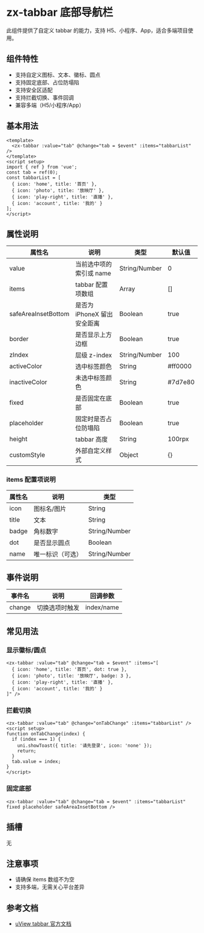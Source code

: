 # zx-tabbar 底部导航栏

此组件提供了自定义 tabbar 的能力，支持 H5、小程序、App，适合多端项目使用。

## 组件特性
- 支持自定义图标、文本、徽标、圆点
- 支持固定底部、占位防塌陷
- 支持安全区适配
- 支持拦截切换、事件回调
- 兼容多端（H5/小程序/App）

## 基本用法
```vue
<template>
  <zx-tabbar :value="tab" @change="tab = $event" :items="tabbarList" />
</template>
<script setup>
import { ref } from 'vue';
const tab = ref(0);
const tabbarList = [
  { icon: 'home', title: '首页' },
  { icon: 'photo', title: '放映厅' },
  { icon: 'play-right', title: '直播' },
  { icon: 'account', title: '我的' }
];
</script>
```

## 属性说明
| 属性名              | 说明                         | 类型                | 默认值      |
|---------------------|------------------------------|---------------------|-------------|
| value               | 当前选中项的索引或 name      | String/Number       | 0           |
| items               | tabbar 配置项数组            | Array               | []          |
| safeAreaInsetBottom | 是否为 iPhoneX 留出安全距离  | Boolean             | true        |
| border              | 是否显示上方边框             | Boolean             | true        |
| zIndex              | 层级 z-index                 | String/Number       | 100         |
| activeColor         | 选中标签颜色                 | String              | #ff0000     |
| inactiveColor       | 未选中标签颜色               | String              | #7d7e80     |
| fixed               | 是否固定在底部               | Boolean             | true        |
| placeholder         | 固定时是否占位防塌陷         | Boolean             | true        |
| height              | tabbar 高度                  | String              | 100rpx      |
| customStyle         | 外部自定义样式               | Object              | {}          |

### items 配置项说明
| 属性名   | 说明           | 类型              |
|----------|----------------|-------------------|
| icon     | 图标名/图片    | String            |
| title    | 文本           | String            |
| badge    | 角标数字       | String/Number     |
| dot      | 是否显示圆点   | Boolean           |
| name     | 唯一标识（可选）| String/Number     |

## 事件说明
| 事件名   | 说明           | 回调参数          |
|----------|----------------|-------------------|
| change   | 切换选项时触发 | index/name        |

## 常见用法
### 显示徽标/圆点
```vue
<zx-tabbar :value="tab" @change="tab = $event" :items="[
  { icon: 'home', title: '首页', dot: true },
  { icon: 'photo', title: '放映厅', badge: 3 },
  { icon: 'play-right', title: '直播' },
  { icon: 'account', title: '我的' }
]" />
```

### 拦截切换
```vue
<zx-tabbar :value="tab" @change="onTabChange" :items="tabbarList" />
<script setup>
function onTabChange(index) {
  if (index === 1) {
    uni.showToast({ title: '请先登录', icon: 'none' });
    return;
  }
  tab.value = index;
}
</script>
```

### 固定底部
```vue
<zx-tabbar :value="tab" @change="tab = $event" :items="tabbarList" fixed placeholder safeAreaInsetBottom />
```

## 插槽
无

## 注意事项
- 请确保 items 数组不为空
- 支持多端，无需关心平台差异

## 参考文档
- [uView tabbar 官方文档](https://uviewui.com/components/tabbar.html) 